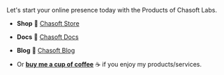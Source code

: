 Let's start your online presence today with the Products of Chasoft Labs.

* **Shop** 🛒 [Chasoft Store](https://store.chasoft.net)

* **Docs** 📄 [Chasoft Docs](https://docs.chasoft.net)

* **Blog** 📄 [Chasoft Blog](https://docs.chasoft.net/blog)

* Or **[buy me a cup of coffee](https://www.buymeacoffee.com/caoanh)** ☕ if you enjoy my products/services.
